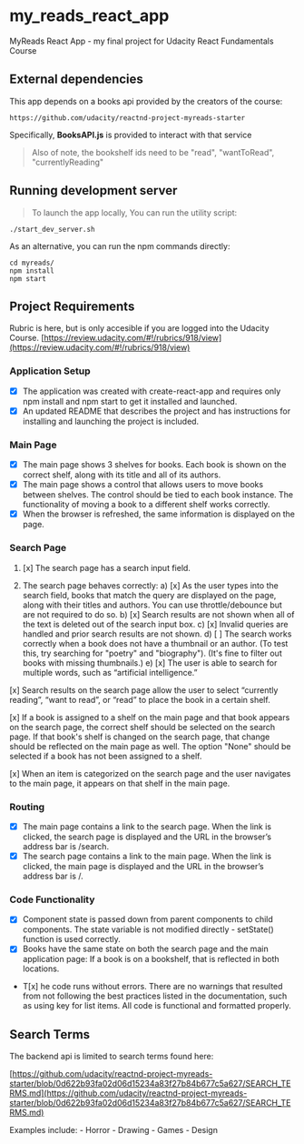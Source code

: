 # my_reads_react_app

MyReads React App - my final project for Udacity React Fundamentals Course


## External dependencies

This app depends on a books api provided by the creators of the course:

    https://github.com/udacity/reactnd-project-myreads-starter

Specifically, **BooksAPI.js** is provided to interact with that service

> Also of note, the bookshelf ids need to be "read", "wantToRead", "currentlyReading"

## Running development server

> To launch the app locally, You can run the utility script:

```
./start_dev_server.sh
```

As an alternative, you can run the npm commands directly:

```
cd myreads/
npm install
npm start
```


## Project Requirements

Rubric is here, but is only accesible if you are logged into the Udacity Course.
[https://review.udacity.com/#!/rubrics/918/view](https://review.udacity.com/#!/rubrics/918/view)

### Application Setup
- [x] The application was created with create-react-app and requires only npm install and npm start to get it installed and launched.
- [x] An updated README that describes the project and has instructions for installing and launching the project is included.

### Main Page
- [x] The main page shows 3 shelves for books. Each book is shown on the correct shelf, along with its title and all of its authors.
- [x] The main page shows a control that allows users to move books between shelves. The control should be tied to each book instance. The functionality of moving a book to a different shelf works correctly.
- [x] When the browser is refreshed, the same information is displayed on the page.

### Search Page

1) [x] The search page has a search input field.

2) The search page behaves correctly:
a) [x] As the user types into the search field, books that match the query are displayed on the page, along with their titles and authors. You can use throttle/debounce but are not required to do so.
b) [x] Search results are not shown when all of the text is deleted out of the search input box.
c) [x] Invalid queries are handled and prior search results are not shown.
d) [ ] The search works correctly when a book does not have a thumbnail or an author. (To test this, try searching for "poetry" and "biography"). (It's fine to filter out books with missing thumbnails.)
e) [x] The user is able to search for multiple words, such as “artificial intelligence.”

[x] Search results on the search page allow the user to select “currently reading”, “want to read”, or “read” to place the book in a certain shelf.

[x] If a book is assigned to a shelf on the main page and that book appears on the search page, the correct shelf should be selected on the search page. If that book's shelf is changed on the search page, that change should be reflected on the main page as well. The option "None" should be selected if a book has not been assigned to a shelf. 


[x] When an item is categorized on the search page and the user navigates to the main page, it appears on that shelf in the main page.

### Routing
- [x] The main page contains a link to the search page. When the link is clicked, the search page is displayed and the URL in the browser’s address bar is /search.
- [x] The search page contains a link to the main page. When the link is clicked, the main page is displayed and the URL in the browser’s address bar is /.

### Code Functionality

- [x] Component state is passed down from parent components to child components. The state variable is not modified directly - setState() function is used correctly.
- [x] Books have the same state on both the search page and the main application page: If a book is on a bookshelf, that is reflected in both locations.
- T[x] he code runs without errors. There are no warnings that resulted from not following the best practices listed in the documentation, such as using key for list items. All code is functional and formatted properly.


## Search Terms

The backend api is limited to search terms found here:

[https://github.com/udacity/reactnd-project-myreads-starter/blob/0d622b93fa02d06d15234a83f27b84b677c5a627/SEARCH_TERMS.md](https://github.com/udacity/reactnd-project-myreads-starter/blob/0d622b93fa02d06d15234a83f27b84b677c5a627/SEARCH_TERMS.md)

Examples include:
    - Horror
    - Drawing
    - Games
    - Design
